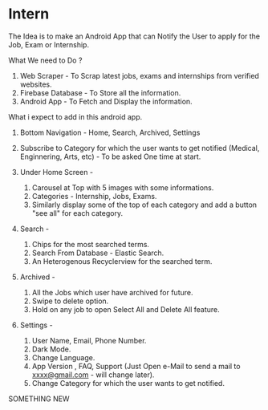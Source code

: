 # Intern

The Idea is to make an Android App that can Notify the User to apply for the Job, Exam or Internship.

What We need to Do ?

1. Web Scraper - To Scrap latest jobs, exams and internships from verified websites.
2. Firebase Database - To Store all the information.
3. Android App - To Fetch and Display the information.

What i expect to add in this android app.

1. Bottom Navigation - Home, Search, Archived, Settings
2. Subscribe to Category for which the user wants to get notified (Medical, Enginnering, Arts, etc) - To be asked One time at start.
3. Under Home Screen -
    1. Carousel at Top with 5 images with some informations.
    2. Categories - Internship, Jobs, Exams.
    3. Similarly display some of the top of each category and add a button "see all" for each category.
    
4. Search -
    1. Chips for the most searched terms.
    2. Search From Database - Elastic Search.
    3. An Heterogenous Recyclerview for the searched term.
    
5. Archived -
    1. All the Jobs which user have archived for future.
    2. Swipe to delete option.
    3. Hold on any job to open Select All and Delete All feature.
    
6. Settings - 
    1. User Name, Email, Phone Number.
    2. Dark Mode.
    3. Change Language.
    4. App Version , FAQ, Support (Just Open e-Mail to send a mail to xxxx@gmail.com - will change later).
    5. Change Category for which the user wants to get notified.



SOMETHING NEW
